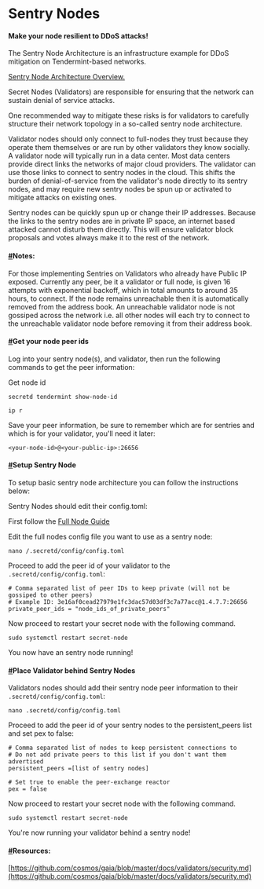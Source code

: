 # Sentry Nodes

#### Make your node resilient to DDoS attacks! <a href="#make-your-node-resilient-to-ddos-attacks" id="make-your-node-resilient-to-ddos-attacks"></a>

The Sentry Node Architecture is an infrastructure example for DDoS mitigation on Tendermint-based networks.

[Sentry Node Architecture Overview.](https://forum.cosmos.network/t/sentry-node-architecture-overview/454)

Secret Nodes (Validators) are responsible for ensuring that the network can sustain denial of service attacks.

One recommended way to mitigate these risks is for validators to carefully structure their network topology in a so-called sentry node architecture.

Validator nodes should only connect to full-nodes they trust because they operate them themselves or are run by other validators they know socially. A validator node will typically run in a data center. Most data centers provide direct links the networks of major cloud providers. The validator can use those links to connect to sentry nodes in the cloud. This shifts the burden of denial-of-service from the validator's node directly to its sentry nodes, and may require new sentry nodes be spun up or activated to mitigate attacks on existing ones.

Sentry nodes can be quickly spun up or change their IP addresses. Because the links to the sentry nodes are in private IP space, an internet based attacked cannot disturb them directly. This will ensure validator block proposals and votes always make it to the rest of the network.

#### [#](https://docs.scrt.network/node-guides/sentry-nodes.html#notes)Notes: <a href="#notes" id="notes"></a>

For those implementing Sentries on Validators who already have Public IP exposed. Currently any peer, be it a validator or full node, is given 16 attempts with exponential backoff, which in total amounts to around 35 hours, to connect. If the node remains unreachable then it is automatically removed from the address book. An unreachable validator node is not gossiped across the network i.e. all other nodes will each try to connect to the unreachable validator node before removing it from their address book.

#### [#](https://docs.scrt.network/node-guides/sentry-nodes.html#get-your-node-peer-ids)Get your node peer ids <a href="#get-your-node-peer-ids" id="get-your-node-peer-ids"></a>

Log into your sentry node(s), and validator, then run the following commands to get the peer information:

Get node id

```
secretd tendermint show-node-id
```

```
ip r
```

Save your peer information, be sure to remember which are for sentries and which is for your validator, you'll need it later:

```
<your-node-id>@<your-public-ip>:26656
```

#### [#](https://docs.scrt.network/node-guides/sentry-nodes.html#setup-sentry-node)Setup Sentry Node <a href="#setup-sentry-node" id="setup-sentry-node"></a>

To setup basic sentry node architecture you can follow the instructions below:

Sentry Nodes should edit their config.toml:

First follow the [Full Node Guide](https://docs.scrt.network/node-guides/run-full-node-mainnet.html)

Edit the full nodes config file you want to use as a sentry node:

```
nano /.secretd/config/config.toml
```

Proceed to add the peer id of your validator to the `.secretd/config/config.toml`:

```
# Comma separated list of peer IDs to keep private (will not be gossiped to other peers)
# Example ID: 3e16af0cead27979e1fc3dac57d03df3c7a77acc@1.4.7.7:26656
private_peer_ids = "node_ids_of_private_peers"
```

Now proceed to restart your secret node with the following command.

```
sudo systemctl restart secret-node
```

You now have an sentry node running!

#### [#](https://docs.scrt.network/node-guides/sentry-nodes.html#place-validator-behind-sentry-nodes)Place Validator behind Sentry Nodes <a href="#place-validator-behind-sentry-nodes" id="place-validator-behind-sentry-nodes"></a>

Validators nodes should add their sentry node peer information to their `.secretd/config/config.toml`:

```
nano .secretd/config/config.toml
```

Proceed to add the peer id of your sentry nodes to the persistent\_peers list and set pex to false:

```
# Comma separated list of nodes to keep persistent connections to
# Do not add private peers to this list if you don't want them advertised
persistent_peers =[list of sentry nodes]

# Set true to enable the peer-exchange reactor
pex = false
```

Now proceed to restart your secret node with the following command.

```
sudo systemctl restart secret-node
```

You're now running your validator behind a sentry node!

#### [#](https://docs.scrt.network/node-guides/sentry-nodes.html#resources)Resources: <a href="#resources" id="resources"></a>

[https://github.com/cosmos/gaia/blob/master/docs/validators/security.md](https://github.com/cosmos/gaia/blob/master/docs/validators/security.md)
